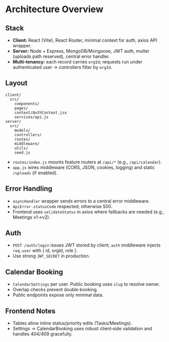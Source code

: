 
# Architecture Overview

## Stack
- **Client:** React (Vite), React Router, minimal context for auth, axios API wrapper.
- **Server:** Node + Express, MongoDB/Mongoose, JWT auth, multer (uploads path reserved), central error handler.
- **Multi‑tenancy:** each record carries `orgId`; requests run under authenticated user → controllers filter by `orgId`.

## Layout
```
client/
  src/
    components/
    pages/
    context/AuthContext.jsx
    services/api.js
server/
  src/
    models/
    controllers/
    routes/
    middleware/
    utils/
    seed.js
```
- `routes/index.js` mounts feature routers at `/api/*` (e.g., `/api/calendar`).
- `app.js` wires middleware (CORS, JSON, cookies, logging) and static `/uploads` (if enabled).

## Error Handling
- `asyncHandler` wrapper sends errors to a central error middleware.
- `ApiError.statusCode` respected; otherwise 500.
- Frontend uses `validateStatus` in axios where fallbacks are needed (e.g., Meetings v1→v2).

## Auth
- `POST /auth/login` issues JWT stored by client; `auth` middleware injects `req.user` with { id, orgId, role }.
- Use strong `JWT_SECRET` in production.

## Calendar Booking
- `CalendarSettings` per user. Public booking uses `slug` to resolve owner.
- Overlap checks prevent double booking.
- Public endpoints expose only minimal data.

## Frontend Notes
- Tables allow inline status/priority edits (Tasks/Meetings).
- Settings → CalendarBooking uses robust client‑side validation and handles 404/409 gracefully.
